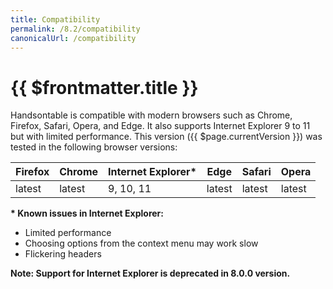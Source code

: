 ```yaml
---
title: Compatibility
permalink: /8.2/compatibility
canonicalUrl: /compatibility
---
```


# {{ $frontmatter.title }}

Handsontable is compatible with modern browsers such as Chrome, Firefox, Safari, Opera, and Edge. It also supports Internet Explorer 9 to 11 but with limited performance. This version ({{ $page.currentVersion }}) was tested in the following browser versions:

| Firefox | Chrome | Internet Explorer\* | Edge | Safari | Opera |
| ---- | ----| ---- | ---- | ---- | ---- |
| latest | latest | 9, 10, 11 | latest | latest | latest |

**\* Known issues in Internet Explorer:**

* Limited performance
* Choosing options from the context menu may work slow
* Flickering headers

**Note: Support for Internet Explorer is deprecated in 8.0.0 version.**
